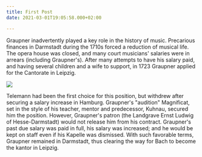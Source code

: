 ```yaml
---
title: First Post
date: 2021-03-01T19:05:58.000+02:00

---
```

Graupner inadvertently played a key role in the history of music. Precarious finances in Darmstadt during the 1710s forced a reduction of musical life. The opera house was closed, and many court musicians' salaries were in arrears (including Graupner's). After many attempts to have his salary paid, and having several children and a wife to support, in 1723 Graupner applied for the Cantorate in Leipzig.

![](/uploads/02.jpg)

Telemann had been the first choice for this position, but withdrew after securing a salary increase in Hamburg. Graupner's "audition" Magnificat, set in the style of his teacher, mentor and predecessor, Kuhnau, secured him the position. However, Graupner's patron (the Landgrave Ernst Ludwig of Hesse-Darmstadt) would not release him from his contract. Graupner's past due salary was paid in full, his salary was increased; and he would be kept on staff even if his Kapelle was dismissed. With such favorable terms, Graupner remained in Darmstadt, thus clearing the way for Bach to become the kantor in Leipzig.